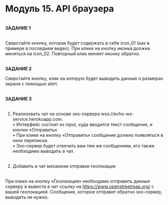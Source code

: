 # Модуль 15. API браузера
<br>
<b>ЗАДАНИЕ 1</b><br><br>

Сверстайте кнопку, которая будет содержать в себе icon_01 (как в примере в последнем видео). При клике на кнопку иконка должна меняться на icon_02. Повторный клик меняет иконку обратно.<br><br>


<b>ЗАДАНИЕ 2</b><br>

Сверстайте кнопку, клик на которую будет выводить данные о размерах экрана с помощью alert. <br><br>


<b>ЗАДАНИЕ 3</b><br><br>

1. Реализовать чат на основе эхо-сервера wss://echo-ws-service.herokuapp.com.<br>
• Интерфейс состоит из input, куда вводится текст сообщения, и кнопки «Отправить».<br>
• При клике на кнопку «Отправить» сообщение должно появляться в окне переписки.<br>
• Эхо-сервер будет отвечать вам тем же сообщением, его также необходимо выводить в чат.<br><br>

2. Добавить в чат механизм отправки геолокации<br><br>

При клике на кнопку «Геолокация» необходимо отправить данные серверу и вывести в чат ссылку на https://www.openstreetmap.org/ с вашей геолокацией. Сообщение, которое отправит обратно эхо-сервер, выводить не нужно.<br>
